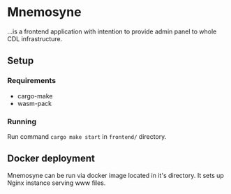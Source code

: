 # Mnemosyne

...is a frontend application with intention to provide admin panel to whole CDL infrastructure.

## Setup

### Requirements

* cargo-make
* wasm-pack

### Running

Run command `cargo make start` in `frontend/` directory.

## Docker deployment

Mnemosyne can be run via docker image located in it's directory. It sets up Nginx instance serving www files.
